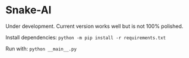 # Snake-AI
Under development. Current version works well but is not 100% polished.

Install dependencies: `python -m pip install -r requirements.txt`

Run with: `python __main__.py`


